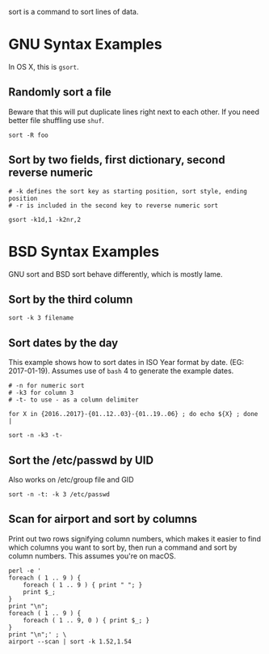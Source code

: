 sort is a command to sort lines of data.

# GNU Syntax Examples

In OS X, this is `gsort`.

## Randomly sort a file

Beware that this will put duplicate lines right next to each other. If you need better file shuffling use `shuf`.

```
sort -R foo
```

## Sort by two fields, first dictionary, second reverse numeric

```
# -k defines the sort key as starting position, sort style, ending position
# -r is included in the second key to reverse numeric sort

gsort -k1d,1 -k2nr,2
```

# BSD Syntax Examples

GNU sort and BSD sort behave differently, which is mostly lame.

## Sort by the third column

```
sort -k 3 filename
```

## Sort dates by the day

This example shows how to sort dates in ISO Year format by date. (EG: 2017-01-19). Assumes use of `bash` 4 to generate the example dates.

```
# -n for numeric sort
# -k3 for column 3
# -t- to use - as a column delimiter

for X in {2016..2017}-{01..12..03}-{01..19..06} ; do echo ${X} ; done |

sort -n -k3 -t-
```

## Sort the /etc/passwd by UID

Also works on /etc/group file and GID

```
sort -n -t: -k 3 /etc/passwd
```

## Scan for airport and sort by columns

Print out two rows signifying column numbers, which makes it easier to find which columns you want to sort by, then run a command and sort by column numbers. This assumes you're on macOS.

```
perl -e '
foreach ( 1 .. 9 ) {
    foreach ( 1 .. 9 ) { print " "; }
    print $_;
}
print "\n";
foreach ( 1 .. 9 ) {
    foreach ( 1 .. 9, 0 ) { print $_; }
}
print "\n";' ; \
airport --scan | sort -k 1.52,1.54
```
